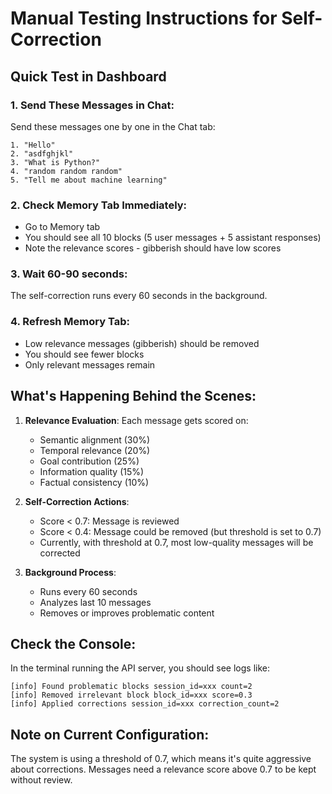 # Manual Testing Instructions for Self-Correction

## Quick Test in Dashboard

### 1. Send These Messages in Chat:
Send these messages one by one in the Chat tab:

```
1. "Hello"
2. "asdfghjkl"  
3. "What is Python?"
4. "random random random"
5. "Tell me about machine learning"
```

### 2. Check Memory Tab Immediately:
- Go to Memory tab
- You should see all 10 blocks (5 user messages + 5 assistant responses)
- Note the relevance scores - gibberish should have low scores

### 3. Wait 60-90 seconds:
The self-correction runs every 60 seconds in the background.

### 4. Refresh Memory Tab:
- Low relevance messages (gibberish) should be removed
- You should see fewer blocks
- Only relevant messages remain

## What's Happening Behind the Scenes:

1. **Relevance Evaluation**: Each message gets scored on:
   - Semantic alignment (30%)
   - Temporal relevance (20%) 
   - Goal contribution (25%)
   - Information quality (15%)
   - Factual consistency (10%)

2. **Self-Correction Actions**:
   - Score < 0.7: Message is reviewed
   - Score < 0.4: Message could be removed (but threshold is set to 0.7)
   - Currently, with threshold at 0.7, most low-quality messages will be corrected

3. **Background Process**:
   - Runs every 60 seconds
   - Analyzes last 10 messages
   - Removes or improves problematic content

## Check the Console:
In the terminal running the API server, you should see logs like:
```
[info] Found problematic blocks session_id=xxx count=2
[info] Removed irrelevant block block_id=xxx score=0.3
[info] Applied corrections session_id=xxx correction_count=2
```

## Note on Current Configuration:
The system is using a threshold of 0.7, which means it's quite aggressive about corrections. Messages need a relevance score above 0.7 to be kept without review.